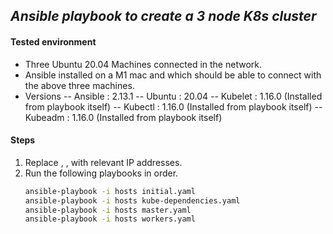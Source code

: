## _Ansible playbook to create a 3 node K8s cluster_

#### Tested environment

- Three Ubuntu 20.04 Machines connected in the network.
- Ansible installed on a M1 mac and which should be able to connect with the above three machines.
- Versions
-- Ansible : 2.13.1
-- Ubuntu : 20.04
-- Kubelet : 1.16.0 (Installed from playbook itself)
-- Kubectl : 1.16.0 (Installed from playbook itself)
-- Kubeadm : 1.16.0 (Installed from playbook itself)

#### Steps

1. Replace <master-ip>, <worker-1-ip>, <worker-2-ip> with relevant IP addresses.
2. Run the following playbooks in order.
    ```sh
    ansible-playbook -i hosts initial.yaml
    ansible-playbook -i hosts kube-dependencies.yaml
    ansible-playbook -i hosts master.yaml
    ansible-playbook -i hosts workers.yaml
    ```
